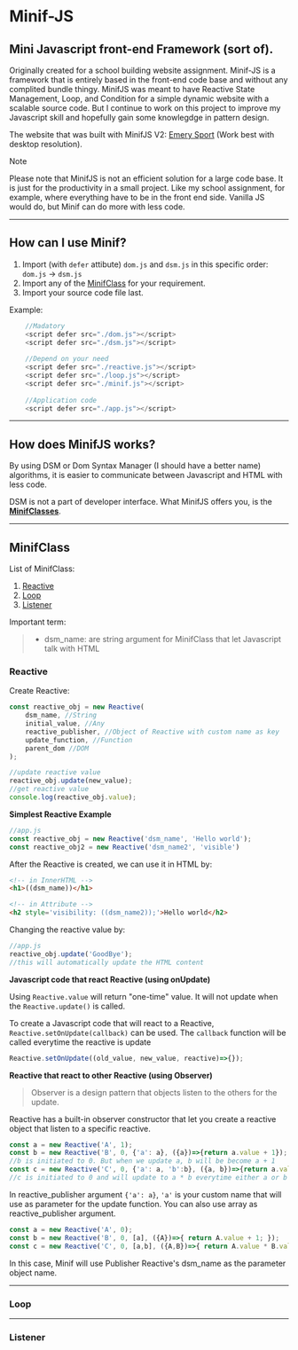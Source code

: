 # Minif-JS

## Mini Javascript front-end Framework (sort of).

Originally created for a school building website assignment. Minif-JS is a framework that is entirely based in the front-end code base and without any complited bundle thingy.
MinifJS was meant to have Reactive State Management, Loop, and Condition for a simple dynamic website with a scalable source code. But I continue to work on this project to improve my Javascript skill and hopefully gain some knowlegdge in pattern design.

The website that was built with MinifJS V2: [Emery Sport](https://emerysport.netlify.app) (Work best with desktop resolution).

> [!NOTE]
> Please note that MinifJS is not an efficient solution for a large code base. It is just for the productivity in a small project. Like my school assignment, for example, where everything have to be in the front end side. Vanilla JS would do, but Minif can do more with less code.

---

## How can I use Minif?

1. Import (with `defer` attibute) `dom.js` and `dsm.js` in this specific order: `dom.js` $\rightarrow$ `dsm.js`
2. Import any of the [MinifClass](#MinifClass) for your requirement.
3. Import your source code file last.

Example:

```js
    //Madatory
    <script defer src="./dom.js"></script>
    <script defer src="./dsm.js"></script>
    
    //Depend on your need
    <script defer src="./reactive.js"></script>
    <script defer src="./loop.js"></script>
    <script defer src="./minif.js"></script>
    
    //Application code
    <script defer src="./app.js"></script>
```

---

## How does MinifJS works?
By using DSM or Dom Syntax Manager (I should have a better name) algorithms, it is easier to communicate between Javascript and HTML with less code.

DSM is not a part of developer interface. What MinifJS offers you, is the [**MinifClasses**](#MinifClass).

---

## MinifClass
List of MinifClass:
1. [Reactive](#Reactive)
2. [Loop](#Loop)
3. [Listener](#Listener)

Important term:
> - dsm_name: are string argument for MinifClass that let Javascript talk with HTML

### Reactive
Create Reactive:
```js
const reactive_obj = new Reactive(
    dsm_name, //String
    initial_value, //Any
    reactive_publisher, //Object of Reactive with custom name as key
    update_function, //Function
    parent_dom //DOM
);

//update reactive value
reactive_obj.update(new_value);
//get reactive value
console.log(reactive_obj.value);
```
**Simplest Reactive Example**

```js
//app.js
const reactive_obj = new Reactive('dsm_name', 'Hello world');
const reactive_obj2 = new Reactive('dsm_name2', 'visible')
```

After the Reactive is created, we can use it in HTML by:
```html
<!-- in InnerHTML -->
<h1>((dsm_name))</h1>

<!-- in Attribute -->
<h2 style='visibility: ((dsm_name2));'>Hello world</h2>
```

Changing the reactive value by:
```js
//app.js
reactive_obj.update('GoodBye');
//this will automatically update the HTML content
```

**Javascript code that react Reactive (using onUpdate)**

Using `Reactive.value` will return "one-time" value. It will not update when the `Reactive.update()` is called.

To create a Javascript code that will react to a Reactive, `Reactive.setOnUpdate(callback)` can be used. The `callback` function will be called everytime the reactive is update

```js
Reactive.setOnUpdate((old_value, new_value, reactive)=>{});
```

**Reactive that react to other Reactive (using Observer)**

>Observer is a design pattern that objects listen to the others for the update.

Reactive has a built-in observer constructor that let you create a reactive object that listen to a specific reactive.

```js
const a = new Reactive('A', 1);
const b = new Reactive('B', 0, {'a': a}, ({a})=>{return a.value + 1});
//b is initiated to 0. But when we update a, b will be become a + 1
const c = new Reactive('C', 0, {'a': a, 'b':b}, ({a, b})=>{return a.value * b.value});
//c is initiated to 0 and will update to a * b everytime either a or b is update.
```

In reactive_publisher argument `{'a': a}`, `'a'` is your custom name that will use as parameter for the update function.
You can also use array as reactive_publisher argument.

```js
const a = new Reactive('A', 0);
const b = new Reactive('B', 0, [a], ({A})=>{ return A.value + 1; });
const c = new Reactive('C', 0, [a,b], ({A,B})=>{ return A.value * B.value; });
```

In this case, Minif will use Publisher Reactive's dsm_name as the parameter object name.

---
### Loop
---
### Listener

